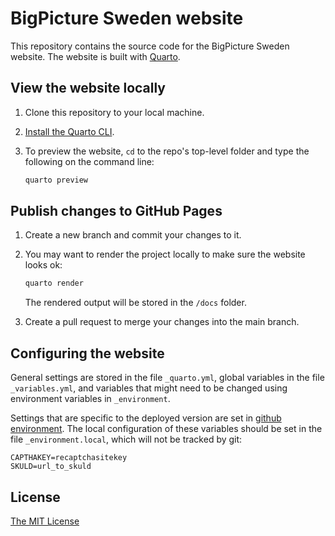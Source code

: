 # BigPicture Sweden website

This repository contains the source code for the BigPicture Sweden website. The
website is built with [Quarto](https://quarto.org).


## View the website locally

1. Clone this repository to your local machine.

2. [Install the Quarto CLI](https://quarto.org/docs/get-started/).

3. To preview the website, `cd` to the repo's top-level folder and type the
   following on the command line:

    ```bash
    quarto preview
    ```


## Publish changes to GitHub Pages

1. Create a new branch and commit your changes to it.

2. You may want to render the project locally to make sure the website looks ok:

    ```bash
    quarto render
    ```

    The rendered output will be stored in the `/docs` folder.

3. Create a pull request to merge your changes into the main branch.


## Configuring the website

General settings are stored in the file `_quarto.yml`, global variables in
the file `_variables.yml`, and variables that might need to be changed using
environment variables in `_environment`.

Settings that are specific to the deployed version are set in [github
environment](https://github.com/NBISweden/bp-sweden-web/settings/environments).
The local configuration of these variables should be set in the file
`_environment.local`, which will not be tracked by git:

```
CAPTHAKEY=recaptchasitekey
SKULD=url_to_skuld
```

## License

[The MIT License](https://opensource.org/licenses/MIT)
